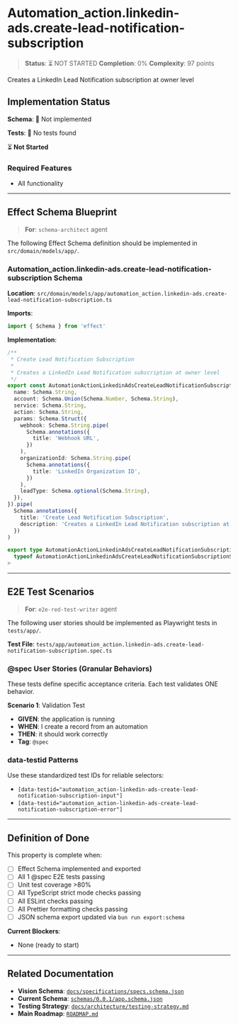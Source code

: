 # Automation_action.linkedin-ads.create-lead-notification-subscription

> **Status**: ⏳ NOT STARTED
> **Completion**: 0%
> **Complexity**: 97 points

Creates a LinkedIn Lead Notification subscription at owner level

## Implementation Status

**Schema**: 🔴 Not implemented

**Tests**: 🔴 No tests found

⏳ **Not Started**

### Required Features

- All functionality

---

## Effect Schema Blueprint

> **For**: `schema-architect` agent

The following Effect Schema definition should be implemented in `src/domain/models/app/`.

### Automation_action.linkedin-ads.create-lead-notification-subscription Schema

**Location**: `src/domain/models/app/automation_action.linkedin-ads.create-lead-notification-subscription.ts`

**Imports**:

```typescript
import { Schema } from 'effect'
```

**Implementation**:

```typescript
/**
 * Create Lead Notification Subscription
 *
 * Creates a LinkedIn Lead Notification subscription at owner level
 */
export const AutomationActionLinkedinAdsCreateLeadNotificationSubscriptionSchema = Schema.Struct({
  name: Schema.String,
  account: Schema.Union(Schema.Number, Schema.String),
  service: Schema.String,
  action: Schema.String,
  params: Schema.Struct({
    webhook: Schema.String.pipe(
      Schema.annotations({
        title: 'Webhook URL',
      })
    ),
    organizationId: Schema.String.pipe(
      Schema.annotations({
        title: 'LinkedIn Organization ID',
      })
    ),
    leadType: Schema.optional(Schema.String),
  }),
}).pipe(
  Schema.annotations({
    title: 'Create Lead Notification Subscription',
    description: 'Creates a LinkedIn Lead Notification subscription at owner level',
  })
)

export type AutomationActionLinkedinAdsCreateLeadNotificationSubscription = Schema.Schema.Type<
  typeof AutomationActionLinkedinAdsCreateLeadNotificationSubscriptionSchema
>
```

---

## E2E Test Scenarios

> **For**: `e2e-red-test-writer` agent

The following user stories should be implemented as Playwright tests in `tests/app/`.

**Test File**: `tests/app/automation_action.linkedin-ads.create-lead-notification-subscription.spec.ts`

### @spec User Stories (Granular Behaviors)

These tests define specific acceptance criteria. Each test validates ONE behavior.

**Scenario 1**: Validation Test

- **GIVEN**: the application is running
- **WHEN**: I create a record from an automation
- **THEN**: it should work correctly
- **Tag**: `@spec`

### data-testid Patterns

Use these standardized test IDs for reliable selectors:

- `[data-testid="automation_action-linkedin-ads-create-lead-notification-subscription-input"]`
- `[data-testid="automation_action-linkedin-ads-create-lead-notification-subscription-error"]`

---

## Definition of Done

This property is complete when:

- [ ] Effect Schema implemented and exported
- [ ] All 1 @spec E2E tests passing
- [ ] Unit test coverage >80%
- [ ] All TypeScript strict mode checks passing
- [ ] All ESLint checks passing
- [ ] All Prettier formatting checks passing
- [ ] JSON schema export updated via `bun run export:schema`

**Current Blockers**:

- None (ready to start)

---

## Related Documentation

- **Vision Schema**: [`docs/specifications/specs.schema.json`](../specs.schema.json)
- **Current Schema**: [`schemas/0.0.1/app.schema.json`](../../schemas/0.0.1/app.schema.json)
- **Testing Strategy**: [`docs/architecture/testing-strategy.md`](../../architecture/testing-strategy.md)
- **Main Roadmap**: [`ROADMAP.md`](../../../ROADMAP.md)
